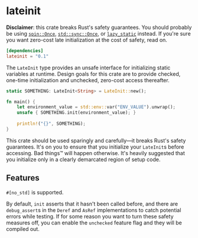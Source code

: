 # lateinit

**Disclaimer**: this crate breaks Rust's safety guarantees. You should probably be using [`spin::Once`](https://mvdnes.github.io/rust-docs/spin-rs/spin/struct.Once.html), 
[`std::sync::Once`](https://doc.rust-lang.org/nightly/std/sync/struct.Once.html), or 
[`lazy_static`](https://github.com/rust-lang-nursery/lazy-static.rs) instead. If you're sure you 
want zero-cost late initialization at the cost of safety, read on.

```toml
[dependencies]
lateinit = "0.1"
```

The `LateInit` type provides an unsafe interface for initializing static variables at runtime.
Design goals for this crate are to provide checked, one-time initialization and unchecked, zero-cost
access thereafter.

```rust
static SOMETHING: LateInit<String> = LateInit::new();

fn main() {
    let environment_value = std::env::var("ENV_VALUE").unwrap();
    unsafe { SOMETHING.init(environment_value); }
    
    println!("{}", SOMETHING);
}
```

This crate should be used sparingly and carefully&mdash;it breaks Rust's safety guarantees.
It's on you to ensure that you initialize your `LateInit`s before accessing. Bad things™ will 
happen otherwise. It's heavily suggested that you initialize only in a clearly demarcated region
of setup code.

## Features
`#[no_std]` is supported.

By default, `init` asserts that it hasn't been called before, and there are `debug_assert`s in
the `Deref` and `AsRef` implementations to catch potential errors while testing. If for some
reason you want to turn these safety measures off, you can enable the `unchecked` feature flag 
and they will be compiled out.
